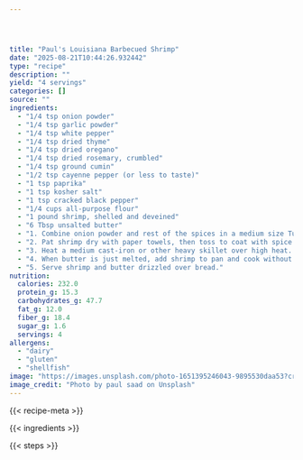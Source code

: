 ```yaml
---




title: "Paul's Louisiana Barbecued Shrimp"
date: "2025-08-21T10:44:26.932442"
type: "recipe"
description: ""
yield: "4 servings"
categories: []
source: ""
ingredients:
  - "1/4 tsp onion powder"
  - "1/4 tsp garlic powder"
  - "1/4 tsp white pepper"
  - "1/4 tsp dried thyme"
  - "1/4 tsp dried oregano"
  - "1/4 tsp dried rosemary, crumbled"
  - "1/4 tsp ground cumin"
  - "1/2 tsp cayenne pepper (or less to taste)"
  - "1 tsp paprika"
  - "1 tsp kosher salt"
  - "1 tsp cracked black pepper"
  - "1/4 cups all-purpose flour"
  - "1 pound shrimp, shelled and deveined"
  - "6 Tbsp unsalted butter"
  - "1. Combine onion powder and rest of the spices in a medium size Tupperware dish (or gallon size ziplock). Mix well and taste it a bit; the mixture should be very tasty and spicy, so add more of anything you think it needs. Add flour and mix well."
  - "2. Pat shrimp dry with paper towels, then toss to coat with spice mixture."
  - "3. Heat a medium cast-iron or other heavy skillet over high heat. Add butter and swirl pan to melt."
  - "4. When butter is just melted, add shrimp to pan and cook without disturbing for about 2 minutes. Turn shrimp over and cook another 3 to 4 minutes, or until curled and opaque throughout."
  - "5. Serve shrimp and butter drizzled over bread."
nutrition:
  calories: 232.0
  protein_g: 15.3
  carbohydrates_g: 47.7
  fat_g: 12.0
  fiber_g: 18.4
  sugar_g: 1.6
  servings: 4
allergens:
  - "dairy"
  - "gluten"
  - "shellfish"
image: "https://images.unsplash.com/photo-1651395246043-9895530daa53?crop=entropy&cs=tinysrgb&fit=max&fm=jpg&ixid=M3w3OTQ5MzV8MHwxfHNlYXJjaHwxfHxwYXVsJTIwZm9vZHxlbnwxfDB8fHwxNzU1Nzk1ODg1fDA&ixlib=rb-4.1.0&q=80&w=1080"
image_credit: "Photo by paul saad on Unsplash"
---
```


{{< recipe-meta >}}

{{< ingredients >}}

{{< steps >}}
